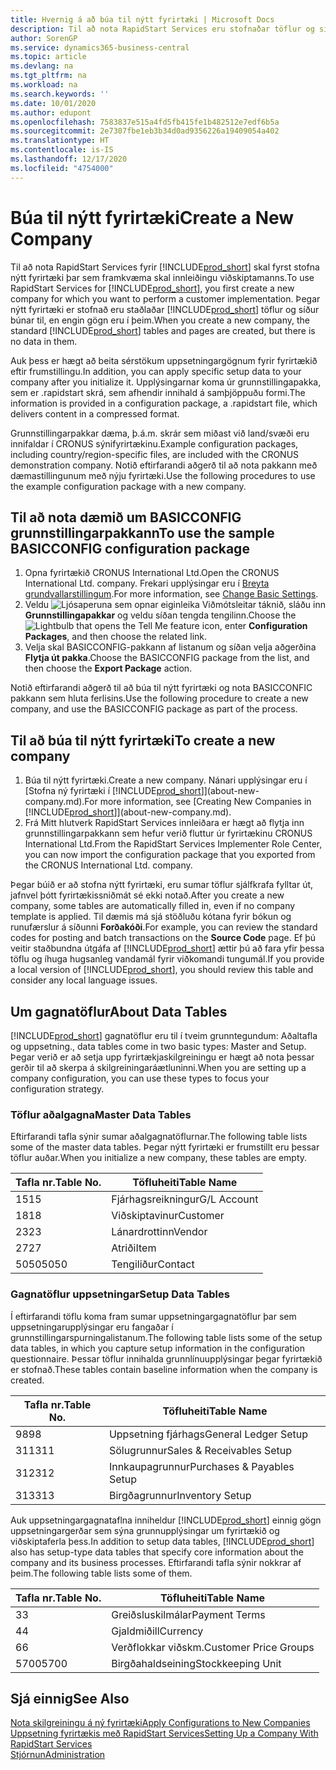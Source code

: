 ```yaml
---
title: Hvernig á að búa til nýtt fyrirtæki | Microsoft Docs
description: Til að nota RapidStart Services eru stofnaðar töflur og síður en engin gögn eru í þeim.
author: SorenGP
ms.service: dynamics365-business-central
ms.topic: article
ms.devlang: na
ms.tgt_pltfrm: na
ms.workload: na
ms.search.keywords: ''
ms.date: 10/01/2020
ms.author: edupont
ms.openlocfilehash: 7583837e515a4fd5fb415fe1b482512e7edf6b5a
ms.sourcegitcommit: 2e7307fbe1eb3b34d0ad9356226a19409054a402
ms.translationtype: HT
ms.contentlocale: is-IS
ms.lasthandoff: 12/17/2020
ms.locfileid: "4754000"
---
```

# <a name="create-a-new-company"></a><span data-ttu-id="c863c-103">Búa til nýtt fyrirtæki</span><span class="sxs-lookup"><span data-stu-id="c863c-103">Create a New Company</span></span>
<span data-ttu-id="c863c-104">Til að nota RapidStart Services fyrir [!INCLUDE[prod_short](includes/prod_short.md)] skal fyrst stofna nýtt fyrirtæki þar sem framkvæma skal innleiðingu viðskiptamanns.</span><span class="sxs-lookup"><span data-stu-id="c863c-104">To use RapidStart Services for [!INCLUDE[prod_short](includes/prod_short.md)], you first create a new company for which you want to perform a customer implementation.</span></span> <span data-ttu-id="c863c-105">Þegar nýtt fyrirtæki er stofnað eru staðlaðar [!INCLUDE[prod_short](includes/prod_short.md)] töflur og síður búnar til, en engin gögn eru í þeim.</span><span class="sxs-lookup"><span data-stu-id="c863c-105">When you create a new company, the standard [!INCLUDE[prod_short](includes/prod_short.md)] tables and pages are created, but there is no data in them.</span></span>

<span data-ttu-id="c863c-106">Auk þess er hægt að beita sérstökum uppsetningargögnum fyrir fyrirtækið eftir frumstillingu.</span><span class="sxs-lookup"><span data-stu-id="c863c-106">In addition, you can apply specific setup data to your company after you initialize it.</span></span> <span data-ttu-id="c863c-107">Upplýsingarnar koma úr grunnstillingapakka, sem er .rapidstart skrá, sem afhendir innihald á samþjöppuðu formi.</span><span class="sxs-lookup"><span data-stu-id="c863c-107">The information is provided in a configuration package, a .rapidstart file, which delivers content in a compressed format.</span></span>  

<span data-ttu-id="c863c-108">Grunnstillingarpakkar dæma, þ.á.m. skrár sem miðast við land/svæði eru innifaldar í CRONUS sýnifyrirtækinu.</span><span class="sxs-lookup"><span data-stu-id="c863c-108">Example configuration packages, including country/region-specific files, are included with the CRONUS demonstration company.</span></span> <span data-ttu-id="c863c-109">Notið eftirfarandi aðgerð til að nota pakkann með dæmastillingunum með nýju fyrirtæki.</span><span class="sxs-lookup"><span data-stu-id="c863c-109">Use the following procedures to use the example configuration package with a new company.</span></span>  

## <a name="to-use-the-sample-basicconfig-configuration-package"></a><span data-ttu-id="c863c-110">Til að nota dæmið um BASICCONFIG grunnstillingarpakkann</span><span class="sxs-lookup"><span data-stu-id="c863c-110">To use the sample BASICCONFIG configuration package</span></span>  
1. <span data-ttu-id="c863c-111">Opna fyrirtækið CRONUS International Ltd.</span><span class="sxs-lookup"><span data-stu-id="c863c-111">Open the CRONUS International Ltd. company.</span></span> <span data-ttu-id="c863c-112">Frekari upplýsingar eru í [Breyta grundvallarstillingum](ui-change-basic-settings.md).</span><span class="sxs-lookup"><span data-stu-id="c863c-112">For more information, see [Change Basic Settings](ui-change-basic-settings.md).</span></span>
2. <span data-ttu-id="c863c-113">Veldu ![Ljósaperuna sem opnar eiginleika Viðmótsleitar](media/ui-search/search_small.png "Segðu mér hvað þú vilt gera") táknið, sláðu inn **Grunnstillingapakkar** og veldu síðan tengda tengilinn.</span><span class="sxs-lookup"><span data-stu-id="c863c-113">Choose the ![Lightbulb that opens the Tell Me feature](media/ui-search/search_small.png "Tell me what you want to do") icon, enter **Configuration Packages**, and then choose the related link.</span></span>  
3. <span data-ttu-id="c863c-114">Velja skal BASICCONFIG-pakkann af listanum og síðan velja aðgerðina **Flytja út pakka**.</span><span class="sxs-lookup"><span data-stu-id="c863c-114">Choose the BASICCONFIG package from the list, and then choose the **Export Package** action.</span></span>  

<span data-ttu-id="c863c-115">Notið eftirfarandi aðgerð til að búa til nýtt fyrirtæki og nota BASICCONFIC pakkann sem hluta ferlisins.</span><span class="sxs-lookup"><span data-stu-id="c863c-115">Use the following procedure to create a new company, and use the BASICCONFIG package as part of the process.</span></span>  

## <a name="to-create-a-new-company"></a><span data-ttu-id="c863c-116">Til að búa til nýtt fyrirtæki</span><span class="sxs-lookup"><span data-stu-id="c863c-116">To create a new company</span></span>  
1. <span data-ttu-id="c863c-117">Búa til nýtt fyrirtæki.</span><span class="sxs-lookup"><span data-stu-id="c863c-117">Create a new company.</span></span> <span data-ttu-id="c863c-118">Nánari upplýsingar eru í [Stofna ný fyrirtæki í [!INCLUDE[prod_short](includes/prod_short.md)]](about-new-company.md).</span><span class="sxs-lookup"><span data-stu-id="c863c-118">For more information, see [Creating New Companies in [!INCLUDE[prod_short](includes/prod_short.md)]](about-new-company.md).</span></span>
2. <span data-ttu-id="c863c-119">Frá Mitt hlutverk RapidStart Services innleiðara er hægt að flytja inn grunnstillingarpakkann sem hefur verið fluttur úr fyrirtækinu CRONUS International Ltd.</span><span class="sxs-lookup"><span data-stu-id="c863c-119">From the RapidStart Services Implementer Role Center, you can now import the configuration package that you exported from the CRONUS International Ltd. company.</span></span>

<span data-ttu-id="c863c-120">Þegar búið er að stofna nýtt fyrirtæki, eru sumar töflur sjálfkrafa fylltar út, jafnvel þótt fyrirtækissniðmát sé ekki notað.</span><span class="sxs-lookup"><span data-stu-id="c863c-120">After you create a new company, some tables are automatically filled in, even if no company template is applied.</span></span> <span data-ttu-id="c863c-121">Til dæmis má sjá stöðluðu kótana fyrir bókun og runufærslur á síðunni **Forðakóði**.</span><span class="sxs-lookup"><span data-stu-id="c863c-121">For example, you can review the standard codes for posting and batch transactions on the **Source Code** page.</span></span> <span data-ttu-id="c863c-122">Ef þú veitir staðbundna útgáfa af [!INCLUDE[prod_short](includes/prod_short.md)] ættir þú að fara yfir þessa töflu og íhuga hugsanleg vandamál fyrir viðkomandi tungumál.</span><span class="sxs-lookup"><span data-stu-id="c863c-122">If you provide a local version of [!INCLUDE[prod_short](includes/prod_short.md)], you should review this table and consider any local language issues.</span></span>

## <a name="about-data-tables"></a><span data-ttu-id="c863c-123">Um gagnatöflur</span><span class="sxs-lookup"><span data-stu-id="c863c-123">About Data Tables</span></span>
[!INCLUDE[prod_short](includes/prod_short.md)] <span data-ttu-id="c863c-124">gagnatöflur eru til í tveim grunntegundum: Aðaltafla og uppsetning.</span><span class="sxs-lookup"><span data-stu-id="c863c-124">, data tables come in two basic types: Master and Setup.</span></span> <span data-ttu-id="c863c-125">Þegar verið er að setja upp fyrirtækjaskilgreiningu er hægt að nota þessar gerðir til að skerpa á skilgreiningaráætluninni.</span><span class="sxs-lookup"><span data-stu-id="c863c-125">When you are setting up a company configuration, you can use these types to focus your configuration strategy.</span></span>  

### <a name="master-data-tables"></a><span data-ttu-id="c863c-126">Töflur aðalgagna</span><span class="sxs-lookup"><span data-stu-id="c863c-126">Master Data Tables</span></span>  
<span data-ttu-id="c863c-127">Eftirfarandi tafla sýnir sumar aðalgagnatöflurnar.</span><span class="sxs-lookup"><span data-stu-id="c863c-127">The following table lists some of the master data tables.</span></span> <span data-ttu-id="c863c-128">Þegar nýtt fyrirtæki er frumstillt eru þessar töflur auðar.</span><span class="sxs-lookup"><span data-stu-id="c863c-128">When you initialize a new company, these tables are empty.</span></span>  

|<span data-ttu-id="c863c-129">Tafla nr.</span><span class="sxs-lookup"><span data-stu-id="c863c-129">Table No.</span></span>|<span data-ttu-id="c863c-130">Töfluheiti</span><span class="sxs-lookup"><span data-stu-id="c863c-130">Table Name</span></span>|  
|-------------------|--------------------|  
|<span data-ttu-id="c863c-131">15</span><span class="sxs-lookup"><span data-stu-id="c863c-131">15</span></span>|<span data-ttu-id="c863c-132">Fjárhagsreikningur</span><span class="sxs-lookup"><span data-stu-id="c863c-132">G/L Account</span></span>|  
|<span data-ttu-id="c863c-133">18</span><span class="sxs-lookup"><span data-stu-id="c863c-133">18</span></span>|<span data-ttu-id="c863c-134">Viðskiptavinur</span><span class="sxs-lookup"><span data-stu-id="c863c-134">Customer</span></span>|  
|<span data-ttu-id="c863c-135">23</span><span class="sxs-lookup"><span data-stu-id="c863c-135">23</span></span>|<span data-ttu-id="c863c-136">Lánardrottinn</span><span class="sxs-lookup"><span data-stu-id="c863c-136">Vendor</span></span>|  
|<span data-ttu-id="c863c-137">27</span><span class="sxs-lookup"><span data-stu-id="c863c-137">27</span></span>|<span data-ttu-id="c863c-138">Atriði</span><span class="sxs-lookup"><span data-stu-id="c863c-138">Item</span></span>|  
|<span data-ttu-id="c863c-139">5050</span><span class="sxs-lookup"><span data-stu-id="c863c-139">5050</span></span>|<span data-ttu-id="c863c-140">Tengiliður</span><span class="sxs-lookup"><span data-stu-id="c863c-140">Contact</span></span>|  

### <a name="setup-data-tables"></a><span data-ttu-id="c863c-141">Gagnatöflur uppsetningar</span><span class="sxs-lookup"><span data-stu-id="c863c-141">Setup Data Tables</span></span>  
<span data-ttu-id="c863c-142">Í eftirfarandi töflu koma fram sumar uppsetningargagnatöflur þar sem uppsetningarupplýsingar eru fangaðar í grunnstillingarspurningalistanum.</span><span class="sxs-lookup"><span data-stu-id="c863c-142">The following table lists some of the setup data tables, in which you capture setup information in the configuration questionnaire.</span></span> <span data-ttu-id="c863c-143">Þessar töflur innihalda grunnlínuupplýsingar þegar fyrirtækið er stofnað.</span><span class="sxs-lookup"><span data-stu-id="c863c-143">These tables contain baseline information when the company is created.</span></span>  

|<span data-ttu-id="c863c-144">Tafla nr.</span><span class="sxs-lookup"><span data-stu-id="c863c-144">Table No.</span></span>|<span data-ttu-id="c863c-145">Töfluheiti</span><span class="sxs-lookup"><span data-stu-id="c863c-145">Table Name</span></span>|  
|-------------------|--------------------|  
|<span data-ttu-id="c863c-146">98</span><span class="sxs-lookup"><span data-stu-id="c863c-146">98</span></span>|<span data-ttu-id="c863c-147">Uppsetning fjárhags</span><span class="sxs-lookup"><span data-stu-id="c863c-147">General Ledger Setup</span></span>|  
|<span data-ttu-id="c863c-148">311</span><span class="sxs-lookup"><span data-stu-id="c863c-148">311</span></span>|<span data-ttu-id="c863c-149">Sölugrunnur</span><span class="sxs-lookup"><span data-stu-id="c863c-149">Sales & Receivables Setup</span></span>|  
|<span data-ttu-id="c863c-150">312</span><span class="sxs-lookup"><span data-stu-id="c863c-150">312</span></span>|<span data-ttu-id="c863c-151">Innkaupagrunnur</span><span class="sxs-lookup"><span data-stu-id="c863c-151">Purchases & Payables Setup</span></span>|  
|<span data-ttu-id="c863c-152">313</span><span class="sxs-lookup"><span data-stu-id="c863c-152">313</span></span>|<span data-ttu-id="c863c-153">Birgðagrunnur</span><span class="sxs-lookup"><span data-stu-id="c863c-153">Inventory Setup</span></span>|  

<span data-ttu-id="c863c-154">Auk uppsetningargagnataflna inniheldur [!INCLUDE[prod_short](includes/prod_short.md)] einnig gögn uppsetningargerðar sem sýna grunnupplýsingar um fyrirtækið og viðskiptaferla þess.</span><span class="sxs-lookup"><span data-stu-id="c863c-154">In addition to setup data tables, [!INCLUDE[prod_short](includes/prod_short.md)] also has setup-type data tables that specify core information about the company and its business processes.</span></span> <span data-ttu-id="c863c-155">Eftirfarandi tafla sýnir nokkrar af þeim.</span><span class="sxs-lookup"><span data-stu-id="c863c-155">The following table lists some of them.</span></span>  

|<span data-ttu-id="c863c-156">Tafla nr.</span><span class="sxs-lookup"><span data-stu-id="c863c-156">Table No.</span></span>|<span data-ttu-id="c863c-157">Töfluheiti</span><span class="sxs-lookup"><span data-stu-id="c863c-157">Table Name</span></span>|  
|-------------------|--------------------|  
|<span data-ttu-id="c863c-158">3</span><span class="sxs-lookup"><span data-stu-id="c863c-158">3</span></span>|<span data-ttu-id="c863c-159">Greiðsluskilmálar</span><span class="sxs-lookup"><span data-stu-id="c863c-159">Payment Terms</span></span>|  
|<span data-ttu-id="c863c-160">4</span><span class="sxs-lookup"><span data-stu-id="c863c-160">4</span></span>|<span data-ttu-id="c863c-161">Gjaldmiðill</span><span class="sxs-lookup"><span data-stu-id="c863c-161">Currency</span></span>|  
|<span data-ttu-id="c863c-162">6</span><span class="sxs-lookup"><span data-stu-id="c863c-162">6</span></span>|<span data-ttu-id="c863c-163">Verðflokkar viðskm.</span><span class="sxs-lookup"><span data-stu-id="c863c-163">Customer Price Groups</span></span>|  
|<span data-ttu-id="c863c-164">5700</span><span class="sxs-lookup"><span data-stu-id="c863c-164">5700</span></span>|<span data-ttu-id="c863c-165">Birgðahaldseining</span><span class="sxs-lookup"><span data-stu-id="c863c-165">Stockkeeping Unit</span></span>|

  

## <a name="see-also"></a><span data-ttu-id="c863c-166">Sjá einnig</span><span class="sxs-lookup"><span data-stu-id="c863c-166">See Also</span></span>  
[<span data-ttu-id="c863c-167">Nota skilgreiningu á ný fyrirtæki</span><span class="sxs-lookup"><span data-stu-id="c863c-167">Apply Configurations to New Companies</span></span>](admin-apply-configuration-to-new-companies.md)  
[<span data-ttu-id="c863c-168">Uppsetning fyrirtækis með RapidStart Services</span><span class="sxs-lookup"><span data-stu-id="c863c-168">Setting Up a Company With RapidStart Services</span></span>](admin-set-up-a-company-with-rapidstart.md)  
[<span data-ttu-id="c863c-169">Stjórnun</span><span class="sxs-lookup"><span data-stu-id="c863c-169">Administration</span></span>](admin-setup-and-administration.md)
